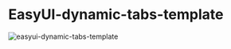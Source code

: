 # EasyUI-dynamic-tabs-template
![easyui-dynamic-tabs-template](https://user-images.githubusercontent.com/8678465/43835537-176040a2-9b34-11e8-8741-da9c83fae2b0.png)
